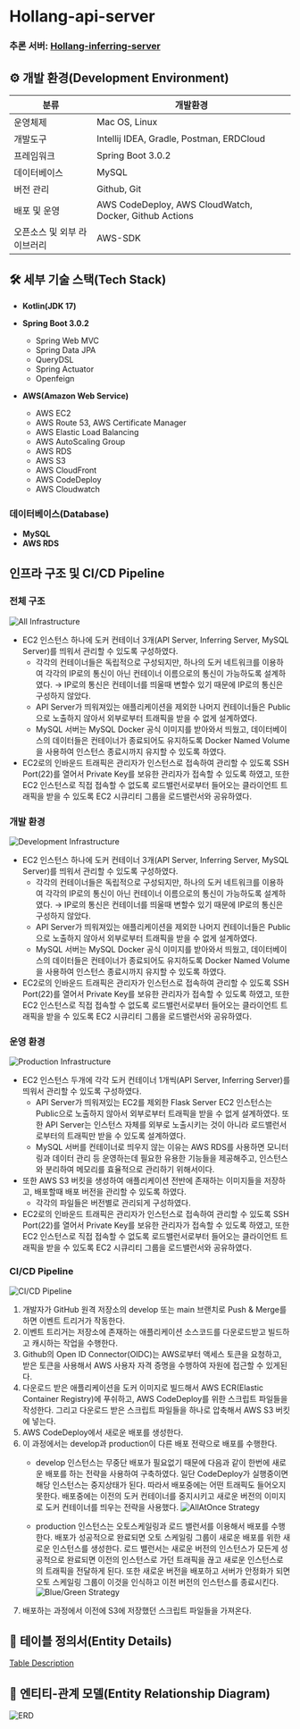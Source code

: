 # Hollang-api-server

### 추론 서버: [Hollang-inferring-server](https://github.com/swyg-goorm/inferring_server)

## ⚙️ 개발 환경(Development Environment)

| 분류 | 개발환경                                                   | 
|---|--------------------------------------------------------|
| 운영체제 | Mac OS, Linux                                          |
| 개발도구 | Intellij IDEA, Gradle, Postman, ERDCloud               |
| 프레임워크 | Spring Boot 3.0.2                                      |
| 데이터베이스 | MySQL                                                  |
| 버전 관리 | Github, Git                                            |
| 배포 및 운영 | AWS CodeDeploy, AWS CloudWatch, Docker, Github Actions |
| 오픈소스 및 외부 라이브러리 | AWS-SDK                                                |

## 🛠 세부 기술 스택(Tech Stack)

- **Kotlin(JDK 17)**
- **Spring Boot 3.0.2**
    - Spring Web MVC
    - Spring Data JPA
    - QueryDSL
    - Spring Actuator
    - Openfeign

- **AWS(Amazon Web Service)**
    - AWS EC2
    - AWS Route 53, AWS Certificate Manager
    - AWS Elastic Load Balancing
    - AWS AutoScaling Group
    - AWS RDS
    - AWS S3
    - AWS CloudFront
    - AWS CodeDeploy
    - AWS Cloudwatch

### 데이터베이스(Database)

- **MySQL**
- **AWS RDS**

## 인프라 구조 및 CI/CD Pipeline

### 전체 구조

![All Infrastructure](./readme_files/infrastructure_all.png)

- EC2 인스턴스 하나에 도커 컨테이너 3개(API Server, Inferring Server, MySQL Server)를 띄워서 관리할 수 있도록 구성하였다.
  - 각각의 컨테이너들은 독립적으로 구성되지만, 하나의 도커 네트워크를 이용하여 각각의 IP로의 통신이 아닌 컨테이너 이름으로의 통신이 가능하도록 설계하였다. → IP로의 통신은 컨테이너를 띄울때 변할수 있기 때문에 IP로의 통신은 구성하지 않았다.
  - API Server가 띄워져있는 애플리케이션을 제외한 나머지 컨테이너들은 Public으로 노출하지 않아서 외부로부터 트래픽을 받을 수 없게 설계하였다.
  - MySQL 서버는 MySQL Docker 공식 이미지를 받아와서 띄웠고, 데이터베이스의 데이터들은 컨테이너가 종료되어도 유지하도록 Docker Named Volume을 사용하여 인스턴스 종료시까지 유지할 수 있도록 하였다.
- EC2로의 인바운드 트래픽은 관리자가 인스턴스로 접속하여 관리할 수 있도록 SSH Port(22)를 열어서 Private Key를 보유한 관리자가 접속할 수 있도록 하였고, 또한 EC2 인스턴스로 직접 접속할 수 없도록 로드밸런서로부터 들어오는 클라이언트 트래픽을 받을 수 있도록 EC2 시큐리티 그룹을 로드밸런서와 공유하였다.

### 개발 환경

![Development Infrastructure](./readme_files/infrastructure_dev.png)

- EC2 인스턴스 하나에 도커 컨테이너 3개(API Server, Inferring Server, MySQL Server)를 띄워서 관리할 수 있도록 구성하였다.
  - 각각의 컨테이너들은 독립적으로 구성되지만, 하나의 도커 네트워크를 이용하여 각각의 IP로의 통신이 아닌 컨테이너 이름으로의 통신이 가능하도록 설계하였다. → IP로의 통신은 컨테이너를 띄울때 변할수 있기 때문에 IP로의 통신은 구성하지 않았다.
  - API Server가 띄워져있는 애플리케이션을 제외한 나머지 컨테이너들은 Public으로 노출하지 않아서 외부로부터 트래픽을 받을 수 없게 설계하였다.
  - MySQL 서버는 MySQL Docker 공식 이미지를 받아와서 띄웠고, 데이터베이스의 데이터들은 컨테이너가 종료되어도 유지하도록 Docker Named Volume을 사용하여 인스턴스 종료시까지 유지할 수 있도록 하였다.
- EC2로의 인바운드 트래픽은 관리자가 인스턴스로 접속하여 관리할 수 있도록 SSH Port(22)를 열어서 Private Key를 보유한 관리자가 접속할 수 있도록 하였고, 또한 EC2 인스턴스로 직접 접속할 수 없도록 로드밸런서로부터 들어오는 클라이언트 트래픽을 받을 수 있도록 EC2 시큐리티 그룹을 로드밸런서와 공유하였다.

### 운영 환경

![Production Infrastructure](./readme_files/infrastructure_prod.png)

- EC2 인스턴스 두개에 각각 도커 컨테이너 1개씩(API Server, Inferring Server)를 띄워서 관리할 수 있도록 구성하였다.
  - API Server가 띄워져있는 EC2를 제외한 Flask Server EC2 인스턴스는 Public으로 노출하지 않아서 외부로부터 트래픽을 받을 수 없게 설계하였다. 또한 API Server는 인스턴스 자체를 외부로 노출시키는 것이 아니라 로드밸런서로부터의 트래픽만 받을 수 있도록 설계하였다.
  - MySQL 서버를 컨테이너로 띄우지 않는 이유는 AWS RDS를 사용하면 모니터링과 데이터 관리 등 운영하는데 필요한 유용한 기능들을 제공해주고, 인스턴스와 분리하여 메모리를 효율적으로 관리하기 위해서이다.
- 또한 AWS S3 버킷을 생성하여 애플리케이션 전반에 존재하는 이미지들을 저장하고, 배포할때 배포 버전을 관리할 수 있도록 하였다.
  - 각각의 파일들은 버전별로 관리되게 구성하였다.
- EC2로의 인바운드 트래픽은 관리자가 인스턴스로 접속하여 관리할 수 있도록 SSH Port(22)를 열어서 Private Key를 보유한 관리자가 접속할 수 있도록 하였고, 또한 EC2 인스턴스로 직접 접속할 수 없도록 로드밸런서로부터 들어오는 클라이언트 트래픽을 받을 수 있도록 EC2 시큐리티 그룹을 로드밸런서와 공유하였다.

### CI/CD Pipeline

![CI/CD Pipeline](./readme_files/ci_cd_pipeline.png)

1. 개발자가 GitHub 원격 저장소의 develop 또는 main 브랜치로 Push & Merge를 하면 이벤트 트리거가 작동한다.
2. 이벤트 트리거는 저장소에 존재하는 애플리케이션 소스코드를 다운로드받고 빌드하고 캐시하는 작업을 수행한다.
3. Github의 Open ID Connector(OIDC)는 AWS로부터 액세스 토큰을 요청하고, 받은 토큰을 사용해서 AWS 사용자 자격 증명을 수행하여 자원에 접근할 수 있게된다.
4. 다운로드 받은 애플리케이션을 도커 이미지로 빌드해서 AWS ECR(Elastic Container Registry)에 푸쉬하고, AWS CodeDeploy를 위한 스크립트 파일들을 작성한다. 그리고 다운로드 받은 스크립트 파일들을 하나로 압축해서 AWS S3 버킷에 넣는다.
5. AWS CodeDeploy에서 새로운 배포를 생성한다.
6. 이 과정에서는 develop과 production이 다른 배포 전략으로 배포를 수행한다. 
   - develop 인스턴스는 무중단 배포가 필요없기 때문에 다음과 같이 한번에 새로운 배포를 하는 전략을 사용하여 구축하였다. 일단 CodeDeploy가 실행중이면 해당 인스턴스는 중지상태가 된다. 따라서 배포중에는 어떤 트래픽도 들어오지 못한다. 배포중에는 이전의 도커 컨테이너를 중지시키고 새로운 버전의 이미지로 도커 컨테이너를 띄우는 전략을 사용했다.
     ![AllAtOnce Strategy](./readme_files/codedeploy_allatonce_strategy.png)

   - production 인스턴스는 오토스케일링과 로드 밸런서를 이용해서 배포를 수행한다. 배포가 성공적으로 완료되면 오토 스케일링 그룹이 새로운 배포를 위한 새로운 인스턴스를 생성한다. 로드 밸런서는 새로운 버전의 인스턴스가 모든게 성공적으로 완료되면 이전의 인스턴스로 가던 트래픽을 끊고 새로운 인스턴스로의 트래픽을 전달하게 된다. 또한 새로운 버전을 배포하고 서버가 안정화가 되면 오토 스케일링 그룹이 이것을 인식하고 이전 버전의 인스턴스를 종료시킨다.
     ![Blue/Green Strategy](./readme_files/codedeploy_blue_green_strategy.png)
7. 배포하는 과정에서 이전에 S3에 저장했던 스크립트 파일들을 가져온다.

## 📝 테이블 정의서(Entity Details)

[Table Description](./readme_files/Hollang_table_desc.pdf)

## 🔗 엔티티-관계 모델(Entity Relationship Diagram)

![ERD](./readme_files/Hollang_ERD.png)